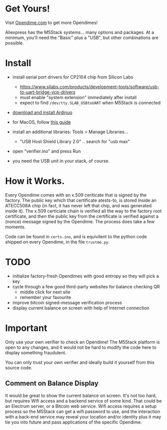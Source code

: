 # Get Yours!

Visit [Opendime.com](https://opendime.com) to get more Opendimes!

Aliexpress has the M5Stack systems... many options and packages.
At a minimum, you'll need the "Basic" plus a "USB", but other
combinations are possible.

# Install

- install serial port drivers for CP2104 chip from Silicon Labs
    - <https://www.silabs.com/products/development-tools/software/usb-to-uart-bridge-vcp-drivers>
    - must enable "system extension" immediately after install
    - expect to find `/dev/tty.SLAB_USBtoUART` when M5Stack is connected

- [download and install Ardinuo](https://docs.m5stack.com/#/en/quick_start/m5core/m5stack_core_quick_start)

- for MacOS, follow [this guide](https://docs.m5stack.com/#/en/quick_start/m5core/m5stack_core_get_started_Arduino_MacOS)

- install an additional libraries: Tools > Manage Libraries...
    - "USB Host Shield Library 2.0" .. search for "usb max"

- open "verifier.ino" and press Run

- you need the USB unit in your stack, of course.

# How it Works.

Every Opendime comes with an x.509 ceriticate that is signed by the factory.
The public key which that certificate atests-to, is stored inside an
ATECC508A chip (in fact, it has never left that chip, and was generated
inside it). The x.509 certiciate chain is verified all the way to the factory
root certificate, and then the public key from the certificate is verified
against a (nonce) message signed by the Opendime. The process does take a few
moments.

Code can be found in `certs.ino`, and is equivilent to
the python code shipped on every Opendime, in the file `trustme.py`.

# TODO

- initialize factory-fresh Opendimes with good entropy so they will pick a key
- cycle through a few good third-party websites for balance checking QR
    - middle click for next site
    - remember your favourite
- improve bitcoin signed-message verification process
- display current balance on screen with help of Internet connection

# Important

Only use your own verifier to check an Opendime! The M5Stack
platform is open to any changes, and it would not be hard to
modify the code here to display something fraudulent.

You can only trust your own verifier and ideally build it
yourself from this source code.

## Comment on Balance Display

It would be great to show the current balance on screen. It's not too
hard, but requires Wifi access and a backend service of some kind.
That could be an Electrum server, or a Bitcoin web service.  Wifi access
requires a setup process so the M5Stack can get a wifi password to
use, and the interaction with a back-end service may reveal your
location and/or identity plus it may tie you into future and pass
applications of the specific Opendime.

